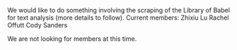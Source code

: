 We would like to do something involving the scraping of the Library of Babel for  text analysis (more details to follow).
Current members:
Zhixiu Lu 
Rachel Offutt
Cody Sanders

We are not looking for members at this time.
